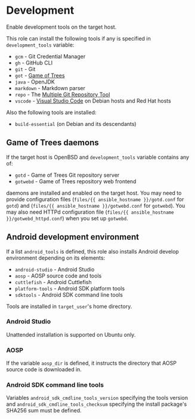 # Development

Enable development tools on the target host.

This role can install the following tools if any is specified in
`development_tools` variable:

* `gcm` - Git Credential Manager
* `gh` - GitHub CLI
* `git` - Git
* `got` - [Game of Trees][]
* `java` - OpenJDK
* `markdown` - Markdown parser
* `repo` - The [Multiple Git Repository Tool][]
* `vscode` - [Visual Studio Code][] on Debian hosts and Red Hat hosts

Also the following tools are installed:

* `build-essential` (on Debian and its descendants)

[Game of Trees]: https://gameoftrees.org/index.html
[Multiple Git Repository Tool]: https://gerrit.googlesource.com/git-repo/
[Visual Studio Code]: https://code.visualstudio.com/

## Game of Trees daemons

If the target host is OpenBSD and `development_tools` variable contains
any of:

* `gotd` - Game of Trees Git repository server
* `gotwebd` - Game of Trees repository web frontend

daemons are installed and enabled on the target host.  You may need to
provide configuration files (`files/{{ ansible_hostname }}/gotd.conf`
for `gotd`) and (`files/{{ ansible_hostname }}/gotwebd.conf` for
`gotwebd`).  You may also need HTTPd configuration file
(`files/{{ ansible_hostname }}/gotwebd_httpd.conf`) when you set up `gotwebd`.

## Android development environment

If a list `android_tools` is defined, this role also installs Android
develop environment depending on its elements:

* `android-studio` - Android Studio
* `aosp` - AOSP source code and tools
* `cuttlefish` - Android Cuttlefish
* `platform-tools` - Android SDK platform tools
* `sdktools` - Android SDK command line tools

Tools are installed in `target_user`'s home directory.

### Android Studio

Unattended installation is supported on Ubuntu only.

### AOSP

If the variable `aosp_dir` is defined, it instructs the directory that
AOSP source code is downloaded in.

### Android SDK command line tools

Variables `android_sdk_cmdline_tools_version` specifying the tools
version and `android_sdk_cmdline_tools_checksum` specifying the install
package's SHA256 sum must be defined.
